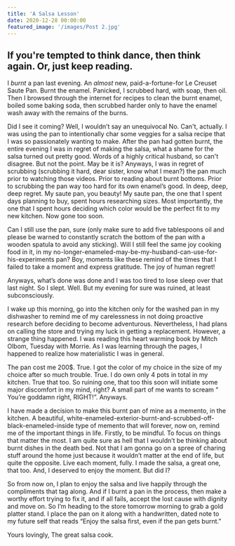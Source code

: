 ```yaml
---
title: 'A Salsa Lesson'
date: 2020-12-28 00:00:00
featured_image: '/images/Post 2.jpg'
---
```


## If you're tempted to think dance, then think again. Or, just keep reading.

I *burnt* a pan last evening. An *almost* new, paid-a-fortune-for Le Creuset Saute Pan. Burnt the enamel. Panicked, I scrubbed hard, with soap, then oil. Then I browsed through the internet for recipes to clean the burnt enamel, boiled some baking soda, then scrubbed harder only to have the enamel wash away with the remains of the burns.  

Did I see it coming? Well, I wouldn’t say an unequivocal No. Can't, actually. I was using the pan to intentionally char some veggies for a salsa recipe that I was so passionately wanting to make. After the pan had gotten burnt, the entire evening I was in regret of making the salsa, what a shame for the salsa turned out pretty good. Words of a highly critical husband, so can't disagree. But not the point. May be it is? Anyways, I was in regret of scrubbing (scrubbing it hard, dear sister, know what I mean?) the pan much prior to watching those videos. Prior to reading about burnt bottoms. Prior to scrubbing the pan way too hard for its own enamel’s good. In deep, deep, deep regret. My saute pan, you beauty! My saute pan, the one that I spent days planning to buy, spent hours researching sizes. Most importantly, the one that I spent hours deciding which color would be the perfect fit to my new kitchen. Now gone too soon.

Can I still use the pan, sure (only make sure to add five tablespoons oil and please be warned to constantly scratch the bottom of the pan with a wooden spatula to avoid any sticking). Will I still feel the same joy cooking food in it, in my no-longer-enameled-may-be-my-husband-can-use-for-his-experiments pan? Boy, moments like these remind of the times that I failed to take a moment and express gratitude. The joy of human regret!

Anyways, what’s done was done and I was too tired to lose sleep over that last night. So I slept. Well. But my evening for sure was ruined, at least subconsciously. 

I wake up this morning, go into the kitchen only for the washed pan in my dishwasher to remind me of my carelessness in not doing proactive research before deciding to become adventurous. Nevertheless, I had plans on calling the store and trying my luck in getting a replacement. However, a strange thing happened. I was reading this heart warming book by Mitch Olbom, Tuesday with Morrie. As I was learning through the pages, I happened to realize how materialistic I was in general. 

The pan cost me 200$. True.
I got the color of my choice in the size of my choice after so much trouble. True.
I do own only 4 pots in total in my kitchen. True that too. So ruining one, that too this soon will initiate some major discomfort in my mind, right? A small part of me wants to scream “ You’re goddamn right, RIGHT!”. Anyways. 

I have made a decision to make this burnt pan of mine as a memento, in the kitchen. A beautiful, white-enameled-exterior-burnt-and-scrubbed-off-black-enameled-inside type of memento that will forever, now on, remind me of the important things in life. Firstly, to be mindful. To focus on things that matter the most. I am quite sure as hell that I wouldn’t be thinking about burnt dishes in the death bed. Not that I am gonna go on a spree of charing stuff around the home just because it wouldn’t matter at the end of life, but quite the opposite. Live each moment, fully. I made the salsa, a great one, that too. And, I deserved to enjoy the moment. But did I?

So from now on, I plan to enjoy the salsa and live happily through the compliments that tag along. And if I burnt a pan in the process, then make a worthy effort trying to fix it, and if all fails, accept the lost cause with dignity and move on. 
So I’m heading to the store tomorrow morning to grab a gold platter stand. I place the pan on it along with a handwritten, dated note to my future self that reads “Enjoy the salsa first, even if the pan gets burnt.”

Yours lovingly,
The great salsa cook.


